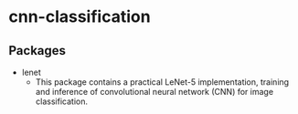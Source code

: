# cnn-classification
## Packages
* lenet
    * This package contains a practical LeNet-5 implementation, training and inference of convolutional neural network (CNN) for image classification.

